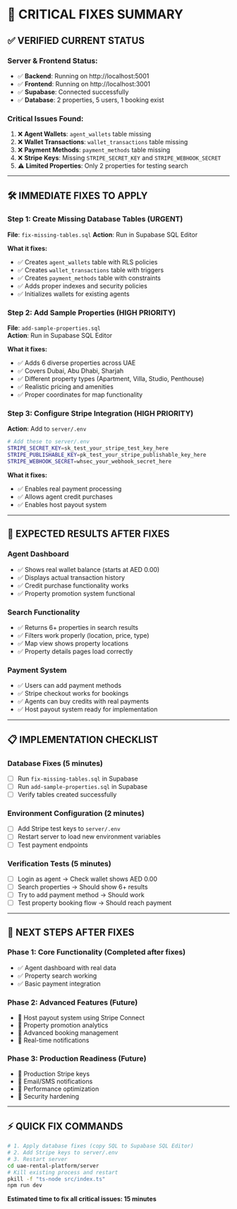 # 🚨 CRITICAL FIXES SUMMARY

## ✅ **VERIFIED CURRENT STATUS**

### **Server & Frontend Status:**
- ✅ **Backend**: Running on http://localhost:5001 
- ✅ **Frontend**: Running on http://localhost:3001
- ✅ **Supabase**: Connected successfully
- ✅ **Database**: 2 properties, 5 users, 1 booking exist

### **Critical Issues Found:**
1. ❌ **Agent Wallets**: `agent_wallets` table missing
2. ❌ **Wallet Transactions**: `wallet_transactions` table missing  
3. ❌ **Payment Methods**: `payment_methods` table missing
4. ❌ **Stripe Keys**: Missing `STRIPE_SECRET_KEY` and `STRIPE_WEBHOOK_SECRET`
5. ⚠️ **Limited Properties**: Only 2 properties for testing search

---

## 🛠️ **IMMEDIATE FIXES TO APPLY**

### **Step 1: Create Missing Database Tables** (URGENT)
**File**: `fix-missing-tables.sql`
**Action**: Run in Supabase SQL Editor

**What it fixes:**
- ✅ Creates `agent_wallets` table with RLS policies
- ✅ Creates `wallet_transactions` table with triggers
- ✅ Creates `payment_methods` table with constraints
- ✅ Adds proper indexes and security policies
- ✅ Initializes wallets for existing agents

### **Step 2: Add Sample Properties** (HIGH PRIORITY)
**File**: `add-sample-properties.sql`  
**Action**: Run in Supabase SQL Editor

**What it fixes:**
- ✅ Adds 6 diverse properties across UAE
- ✅ Covers Dubai, Abu Dhabi, Sharjah
- ✅ Different property types (Apartment, Villa, Studio, Penthouse)
- ✅ Realistic pricing and amenities
- ✅ Proper coordinates for map functionality

### **Step 3: Configure Stripe Integration** (HIGH PRIORITY)
**Action**: Add to `server/.env`

```bash
# Add these to server/.env
STRIPE_SECRET_KEY=sk_test_your_stripe_test_key_here
STRIPE_PUBLISHABLE_KEY=pk_test_your_stripe_publishable_key_here  
STRIPE_WEBHOOK_SECRET=whsec_your_webhook_secret_here
```

**What it fixes:**
- ✅ Enables real payment processing
- ✅ Allows agent credit purchases
- ✅ Enables host payout system

---

## 🎯 **EXPECTED RESULTS AFTER FIXES**

### **Agent Dashboard** 
- ✅ Shows real wallet balance (starts at AED 0.00)
- ✅ Displays actual transaction history
- ✅ Credit purchase functionality works
- ✅ Property promotion system functional

### **Search Functionality**
- ✅ Returns 6+ properties in search results
- ✅ Filters work properly (location, price, type)
- ✅ Map view shows property locations
- ✅ Property details pages load correctly

### **Payment System**
- ✅ Users can add payment methods
- ✅ Stripe checkout works for bookings
- ✅ Agents can buy credits with real payments
- ✅ Host payout system ready for implementation

---

## 📋 **IMPLEMENTATION CHECKLIST**

### **Database Fixes** (5 minutes)
- [ ] Run `fix-missing-tables.sql` in Supabase
- [ ] Run `add-sample-properties.sql` in Supabase  
- [ ] Verify tables created successfully

### **Environment Configuration** (2 minutes)
- [ ] Add Stripe test keys to `server/.env`
- [ ] Restart server to load new environment variables
- [ ] Test payment endpoints

### **Verification Tests** (5 minutes)
- [ ] Login as agent → Check wallet shows AED 0.00
- [ ] Search properties → Should show 6+ results
- [ ] Try to add payment method → Should work
- [ ] Test property booking flow → Should reach payment

---

## 🚀 **NEXT STEPS AFTER FIXES**

### **Phase 1: Core Functionality** (Completed after fixes)
- ✅ Agent dashboard with real data
- ✅ Property search working
- ✅ Basic payment integration

### **Phase 2: Advanced Features** (Future)
- 🔄 Host payout system using Stripe Connect
- 🔄 Property promotion analytics
- 🔄 Advanced booking management
- 🔄 Real-time notifications

### **Phase 3: Production Readiness** (Future)
- 🔄 Production Stripe keys
- 🔄 Email/SMS notifications
- 🔄 Performance optimization
- 🔄 Security hardening

---

## ⚡ **QUICK FIX COMMANDS**

```bash
# 1. Apply database fixes (copy SQL to Supabase SQL Editor)
# 2. Add Stripe keys to server/.env
# 3. Restart server
cd uae-rental-platform/server
# Kill existing process and restart
pkill -f "ts-node src/index.ts"
npm run dev
```

**Estimated time to fix all critical issues: 15 minutes** 